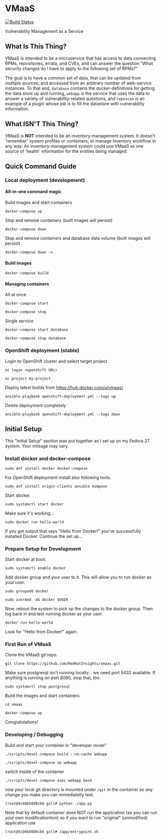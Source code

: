 # VMaaS

[![Build Status](https://travis-ci.org/RedHatInsights/vmaas.svg?branch=master)](https://travis-ci.org/RedHatInsights/vmaas)

Vulnerability Management as a Service

## What Is This Thing?

VMaaS is intended to be a microservice that has access to data connecting RPMs,
repositories, errata, and CVEs, and can answer the question "What security changes do I
have to apply to the following set of RPMs?"

The goal is to have a common set of data, that can be updated from multiple sources, and
accessed from an arbitrary number of web-service instances. To that end, `database`
contains the docker-definitions for getting the data store up and running, `webapp` is the
service that uses the data to answer a variety of vulnerability-related questions, and
`reposcan` is an example of a plugin whose job is to fill the datastore with vulnerability
information.

## What ISN'T This Thing?

VMaaS is **NOT** intended to be an inventory-management system. It doesn't 'remember'
system profiles or containers, or manage inventory workflow in any way. An
inventory-management system could use VMaaS as one source of 'health' information for the
entities being managed.

## Quick Command Guide

### Local deployment (development)

#### All-in-one command magic

Build images and start containers

```docker-compose up```

Stop and remove containers (built images will persist)

```docker-compose down```

Stop and remove containers and database data volume (built images will persist)

```docker-compose down -v```

#### Build images

```docker-compose build```

#### Managing containers

All at once

```docker-compose start```

```docker-compose stop```

Single service

```docker-compose start database```

```docker-compose stop database```

### OpenShift deployment (stable)

Login to OpenShift cluster and select target project

```oc login <openshift URL>```

```oc project my-project```

Deploy latest builds from https://hub.docker.com/u/vmaas/

```ansible-playbook openshift-deployment.yml --tags up```

Delete deployment completely

```ansible-playbook openshift-deployment.yml --tags down```

## Initial Setup

This "Initial Setup" section was put together as I set up on my Fedora 27 system.  Your mileage may vary.

### Install docker and docker-compose

```sudo dnf install docker docker-compose```

For OpenShift deployment install also following tools.

```sudo dnf install origin-clients ansible kompose```

Start docker.

```sudo systemctl start docker```

Make sure it's working...

```sudo docker run hello-world```

If you get output that says "Hello from Docker!" you've successfully
installed Docker.  Continue the set up...

### Prepare Setup for Development

Start docker at boot.

```sudo systemctl enable docker```

Add docker group and your user to it.  This will allow you to run
docker as your user.

```sudo groupadd docker```

```sudo usermod -aG docker $USER```

Now, reboot the system to pick up the changes to the docker group.
Then log back in and test running docker as your user.

```docker run hello-world```

Look for "Hello from Docker!" again.

### First Run of VMaaS

Clone the VMaaS git repo.

```git clone https://github.com/RedHatInsights/vmaas.git```

Make sure postgresql isn't running locally... we need port 5432
available.  If anything is running on port 8080, stop that, too.

```sudo systemctl stop postgresql```

Build the images and start containers

```cd vmaas```

```docker-compose up```

Congratulations!


### Developing / Debugging

Build and start your container in "developer mode"

```./scripts/devel-compose build --no-cache webapp```

```./scripts/devel-compose up webapp```

switch inside of the container

```./scripts/devel-compose exec webapp bash```

now your local git directory is mounted under ```/git``` in the container so any change
you make you can immediatelly test.

```[root@4cb6b50d0cb6 git]# python ./app.py```

Note that by default container does NOT run the application (so you can run your own modificationtion)
so if you want to run "original" (unmodified) application use

```[root@4cb6b50d0cb6 git]# /app/entrypoint.sh```
